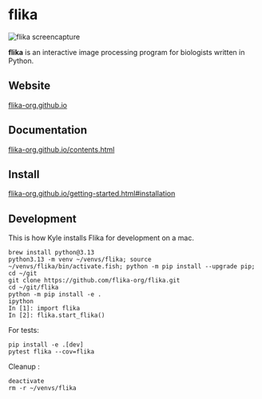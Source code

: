 # flika

![flika screencapture](flika/docs/_static/img/flika_screencapture.gif)

**flika** is an interactive image processing program for biologists written in Python.

## Website
[flika-org.github.io](http://flika-org.github.io/)

## Documentation
[flika-org.github.io/contents.html](http://flika-org.github.io/contents.html)

## Install
[flika-org.github.io/getting-started.html#installation](http://flika-org.github.io/getting-started.html#installation)

## Development

This is how Kyle installs Flika for development on a mac.

```fish
brew install python@3.13
python3.13 -m venv ~/venvs/flika; source ~/venvs/flika/bin/activate.fish; python -m pip install --upgrade pip;
cd ~/git
git clone https://github.com/flika-org/flika.git
cd ~/git/flika
python -m pip install -e .
ipython
In [1]: import flika
In [2]: flika.start_flika()
```

For tests:
```fish
pip install -e .[dev]
pytest flika --cov=flika
```

Cleanup :
```fish
deactivate
rm -r ~/venvs/flika
```